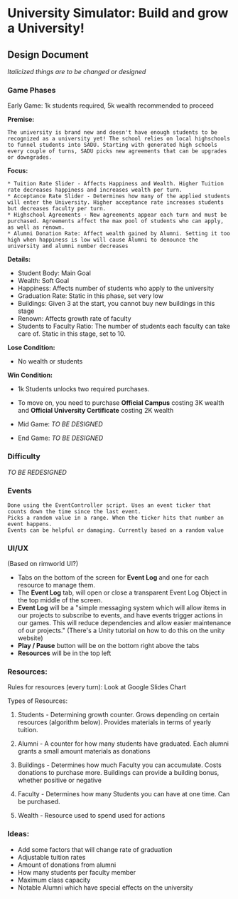 # University Simulator: Build and grow a University!

## Design Document
*Italicized things are to be changed or designed*

### Game Phases
Early Game: 1k students required, 5k wealth recommended to proceed

**Premise:**

	The university is brand new and doesn't have enough students to be recognized as a university yet! The school relies on local highschools to funnel students into SADU. Starting with generated high schools every couple of turns, SADU picks new agreements that can be upgrades or downgrades.

**Focus:**
	
	* Tuition Rate Slider - Affects Happiness and Wealth. Higher Tuition rate decreases happiness and increases wealth per turn.
	* Acceptance Rate Slider - Determines how many of the applied students will enter the University. Higher acceptance rate increases students but decreases faculty per turn.
	* Highschool Agreements - New agreements appear each turn and must be purchased. Agreements affect the max pool of students who can apply, as well as renown.
	* Alumni Donation Rate: Affect wealth gained by Alumni. Setting it too high when happiness is low will cause Alumni to denounce the university and alumni number decreases
	
**Details:**

- Student Body: Main Goal
- Wealth: Soft Goal
- Happiness: Affects number of students who apply to the university
- Graduation Rate: Static in this phase, set very low
- Buildings: Given 3 at the start, you cannot buy new buildings in this stage
- Renown: Affects growth rate of faculty
- Students to Faculty Ratio: The number of students each faculty can take care of. Static in this stage, set to 10.
	
**Lose Condition:**
- No wealth or students

**Win Condition:**
- 1k Students unlocks two required purchases.
- To move on, you need to purchase **Official Campus** costing 3K wealth and **Official University Certificate** costing 2K wealth

- Mid Game: *TO BE DESIGNED*
- End Game: *TO BE DESIGNED*

### Difficulty
*TO BE REDESIGNED*

### Events

	Done using the EventController script. Uses an event ticker that counts down the time since the last event.
	Picks a random value in a range. When the ticker hits that number an event happens.
	Events can be helpful or damaging. Currently based on a random value

### UI/UX
(Based on rimworld UI?)
- Tabs on the bottom of the screen for **Event Log** and one for each resource to manage them.
- The **Event Log** tab, will open or close a transparent Event Log Object in the top middle of the screen.
- **Event Log** will be a "simple messaging system which will allow items in our projects to subscribe to events, and have events trigger actions in our games. This will reduce dependencies and allow easier maintenance of our projects." (There's a Unity tutorial on how to do this on the unity website)
- **Play / Pause** button will be on the bottom right above the tabs
- **Resources** will be in the top left

### Resources:

Rules for resources (every turn):
	Look at Google Slides Chart

Types of Resources:

1. Students - Determining growth counter. Grows depending on certain resources (algorithm below). Provides materials in terms of yearly tuition.

2. Alumni - A counter for how many students have graduated. Each alumni grants a small amount materials as donations

3. Buildings - Determines how much Faculty you can accumulate. Costs donations to purchase more. Buildings can provide a building bonus, whether positive or negative

4. Faculty - Determines how many Students you can have at one time. Can be purchased.

5. Wealth - Resource used to spend used for actions

### Ideas:
- Add some factors that will change rate of graduation
- Adjustable tuition rates
- Amount of donations from alumni
- How many students per faculty member
- Maximum class capacity
- Notable Alumni which have special effects on the university
